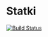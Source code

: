 # Statki
[![Build Status](https://travis-ci.com/fswakowski/Statki.svg?branch=master)](https://travis-ci.com/fswakowski/Statki)
